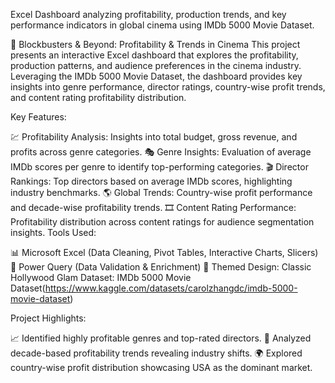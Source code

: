 Excel Dashboard analyzing profitability, production trends, and key performance indicators in global cinema using IMDb 5000 Movie Dataset.

🎥 Blockbusters & Beyond: Profitability & Trends in Cinema
This project presents an interactive Excel dashboard that explores the profitability, production patterns, and audience preferences in the cinema industry. Leveraging the IMDb 5000 Movie Dataset, the dashboard provides key insights into genre performance, director ratings, country-wise profit trends, and content rating profitability distribution.

Key Features:

💹 Profitability Analysis: Insights into total budget, gross revenue, and profits across genre categories.
🎭 Genre Insights: Evaluation of average IMDb scores per genre to identify top-performing categories.
🎬 Director Rankings: Top directors based on average IMDb scores, highlighting industry benchmarks.
🌎 Global Trends: Country-wise profit performance and decade-wise profitability trends.
🎞️ Content Rating Performance: Profitability distribution across content ratings for audience segmentation insights.
Tools Used:

📊 Microsoft Excel (Data Cleaning, Pivot Tables, Interactive Charts, Slicers)
🧹 Power Query (Data Validation & Enrichment)
🎨 Themed Design: Classic Hollywood Glam
Dataset: IMDb 5000 Movie Dataset(https://www.kaggle.com/datasets/carolzhangdc/imdb-5000-movie-dataset)

Project Highlights:

📈 Identified highly profitable genres and top-rated directors.
🌟 Analyzed decade-based profitability trends revealing industry shifts.
🌍 Explored country-wise profit distribution showcasing USA as the dominant market.
